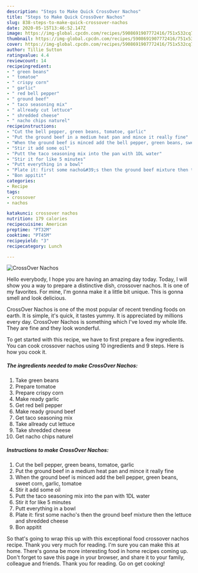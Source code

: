 ```yaml
---
description: "Steps to Make Quick CrossOver Nachos"
title: "Steps to Make Quick CrossOver Nachos"
slug: 838-steps-to-make-quick-crossover-nachos
date: 2020-05-15T13:46:52.147Z
image: https://img-global.cpcdn.com/recipes/5908691907772416/751x532cq70/crossover-nachos-recipe-main-photo.jpg
thumbnail: https://img-global.cpcdn.com/recipes/5908691907772416/751x532cq70/crossover-nachos-recipe-main-photo.jpg
cover: https://img-global.cpcdn.com/recipes/5908691907772416/751x532cq70/crossover-nachos-recipe-main-photo.jpg
author: Tillie Sutton
ratingvalue: 4.4
reviewcount: 14
recipeingredient:
- " green beans"
- " tomatoe"
- " crispy corn"
- " garlic"
- " red bell pepper"
- " ground beef"
- " taco seasoning mix"
- " allready cut lettuce"
- " shredded cheese"
- " nacho chips naturel"
recipeinstructions:
- "Cut the bell pepper, green beans, tomatoe, garlic"
- "Put the ground beef in a medium heat pan and mince it really fine"
- "When the ground beef is minced add the bell pepper, green beans, sweet corn, garlic, tomatoe"
- "Stir it add some oil"
- "Putt the taco seasoning mix into the pan with 1DL water"
- "Stir it for like 5 minutes"
- "Putt everything in a bowl"
- "Plate it: first some nacho&#39;s then the ground beef mixture then the lettuce and shredded cheese"
- "Bon appitit"
categories:
- Recipe
tags:
- crossover
- nachos

katakunci: crossover nachos 
nutrition: 179 calories
recipecuisine: American
preptime: "PT32M"
cooktime: "PT45M"
recipeyield: "3"
recipecategory: Lunch

---
```



![CrossOver Nachos](https://img-global.cpcdn.com/recipes/5908691907772416/751x532cq70/crossover-nachos-recipe-main-photo.jpg)

Hello everybody, I hope you are having an amazing day today. Today, I will show you a way to prepare a distinctive dish, crossover nachos. It is one of my favorites. For mine, I'm gonna make it a little bit unique. This is gonna smell and look delicious.

CrossOver Nachos is one of the most popular of recent trending foods on earth. It is simple, it's quick, it tastes yummy. It is appreciated by millions every day. CrossOver Nachos is something which I've loved my whole life. They are fine and they look wonderful.




To get started with this recipe, we have to first prepare a few ingredients. You can cook crossover nachos using 10 ingredients and 9 steps. Here is how you cook it.

<!--inarticleads1-->

##### The ingredients needed to make CrossOver Nachos:

1. Take  green beans
1. Prepare  tomatoe
1. Prepare  crispy corn
1. Make ready  garlic
1. Get  red bell pepper
1. Make ready  ground beef
1. Get  taco seasoning mix
1. Take  allready cut lettuce
1. Take  shredded cheese
1. Get  nacho chips naturel




<!--inarticleads2-->

##### Instructions to make CrossOver Nachos:

1. Cut the bell pepper, green beans, tomatoe, garlic
1. Put the ground beef in a medium heat pan and mince it really fine
1. When the ground beef is minced add the bell pepper, green beans, sweet corn, garlic, tomatoe
1. Stir it add some oil
1. Putt the taco seasoning mix into the pan with 1DL water
1. Stir it for like 5 minutes
1. Putt everything in a bowl
1. Plate it: first some nacho&#39;s then the ground beef mixture then the lettuce and shredded cheese
1. Bon appitit




So that's going to wrap this up with this exceptional food crossover nachos recipe. Thank you very much for reading. I'm sure you can make this at home. There's gonna be more interesting food in home recipes coming up. Don't forget to save this page in your browser, and share it to your family, colleague and friends. Thank you for reading. Go on get cooking!
